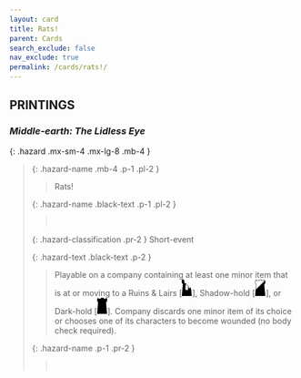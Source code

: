 ```yaml
---
layout: card
title: Rats!
parent: Cards
search_exclude: false
nav_exclude: true
permalink: /cards/rats!/
---
```


## PRINTINGS


### _Middle-earth: The Lidless Eye_

{: .hazard .mx-sm-4 .mx-lg-8 .mb-4 }
> {: .hazard-name .mb-4 .p-1 .pl-2 }
> > <div class="hazard-mp"></div>
> > <div class="card-name">Rats!</div>
>
> {: .hazard-name .black-text .p-1 .pl-2 }
> > &nbsp;
>
> {: .hazard-classification .pr-2 }
> Short-event
>
> {: .hazard-text .black-text .p-2 }
> > Playable on a company containing at least one minor item that is at or moving to a Ruins & Lairs \[![](/assets/images/ruinlair.svg)], Shadow-hold \[![](/assets/images/shadow-hold.svg)], or Dark-hold \[![](/assets/images/dark-hold.svg)]. Company discards one minor item of its choice or chooses one of its characters to become wounded (no body check required). 
>
> {: .hazard-name .p-1 .pr-2 }
> > <div class="card-shield"></div>
> > <div class="card-corruption">&nbsp;</div>
